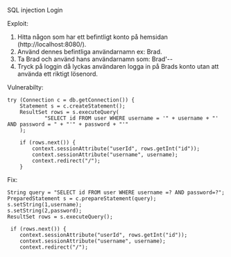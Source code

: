 SQL injection
Login

Exploit:

1.	Hitta någon som har ett befintligt konto på hemsidan (http://localhost:8080/).
2.	Använd dennes befintliga användarnamn ex: Brad.
3.	Ta Brad och använd hans användarnamn som: Brad'--
4.	Tryck på loggin då lyckas användaren logga in på Brads konto utan att använda ett riktigt lösenord.

Vulnerabilty: 

    try (Connection c = db.getConnection()) {
        Statement s = c.createStatement();
        ResultSet rows = s.executeQuery(
                "SELECT id FROM user WHERE username = '" + username + "' AND password = " + "'" + password + "'"
        );

        if (rows.next()) {
            context.sessionAttribute("userId", rows.getInt("id"));
            context.sessionAttribute("username", username);
            context.redirect("/");
        }


Fix:

    String query = "SELECT id FROM user WHERE username =? AND password=?";
    PreparedStatement s = c.prepareStatement(query);
    s.setString(1,username);
    s.setString(2,password);
    ResultSet rows = s.executeQuery();

     if (rows.next()) {
        context.sessionAttribute("userId", rows.getInt("id"));
        context.sessionAttribute("username", username);
        context.redirect("/");